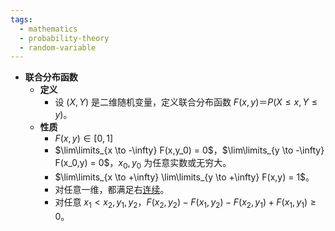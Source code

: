 ```yaml
---
tags:
  - mathematics
  - probability-theory
  - random-variable
---
```

- **联合分布函数**
	- **定义**
		- 设 $(X,Y)$ 是二维随机变量，定义联合分布函数 $F(x,y) ＝ P(X \le x,Y \le y)$。
	- **性质**
		- $F(x,y) \in [0,1]$
		- $\lim\limits_{x \to -\infty} F(x,y_0) = 0$，$\lim\limits_{y \to -\infty} F(x_0,y) = 0$，$x_0,y_0$ 为任意实数或无穷大。
		- $\lim\limits_{x \to +\infty} \lim\limits_{y \to +\infty} F(x,y) = 1$。
		- 对任意一维，都满足右[连续](函数#^vhnj4q)。
		- 对任意 $x_1<x_2,y_1,y_2$，$F(x_2,y_2) - F(x_1,y_2) - F(x_2,y_1) + F(x_1,y_1) \ge 0$。